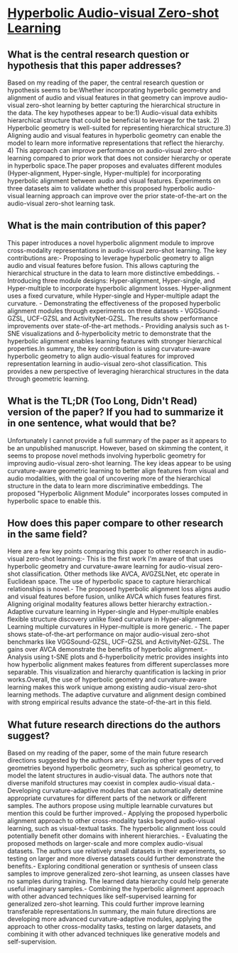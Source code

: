 # [Hyperbolic Audio-visual Zero-shot Learning](https://arxiv.org/abs/2308.12558)

## What is the central research question or hypothesis that this paper addresses?

Based on my reading of the paper, the central research question or hypothesis seems to be:Whether incorporating hyperbolic geometry and alignment of audio and visual features in that geometry can improve audio-visual zero-shot learning by better capturing the hierarchical structure in the data. The key hypotheses appear to be:1) Audio-visual data exhibits hierarchical structure that could be beneficial to leverage for the task. 2) Hyperbolic geometry is well-suited for representing hierarchical structure.3) Aligning audio and visual features in hyperbolic geometry can enable the model to learn more informative representations that reflect the hierarchy. 4) This approach can improve performance on audio-visual zero-shot learning compared to prior work that does not consider hierarchy or operate in hyperbolic space.The paper proposes and evaluates different modules (Hyper-alignment, Hyper-single, Hyper-multiple) for incorporating hyperbolic alignment between audio and visual features. Experiments on three datasets aim to validate whether this proposed hyperbolic audio-visual learning approach can improve over the prior state-of-the-art on the audio-visual zero-shot learning task.


## What is the main contribution of this paper?

This paper introduces a novel hyperbolic alignment module to improve cross-modality representations in audio-visual zero-shot learning. The key contributions are:- Proposing to leverage hyperbolic geometry to align audio and visual features before fusion. This allows capturing the hierarchical structure in the data to learn more distinctive embeddings. - Introducing three module designs: Hyper-alignment, Hyper-single, and Hyper-multiple to incorporate hyperbolic alignment losses. Hyper-alignment uses a fixed curvature, while Hyper-single and Hyper-multiple adapt the curvature. - Demonstrating the effectiveness of the proposed hyperbolic alignment modules through experiments on three datasets - VGGSound-GZSL, UCF-GZSL and ActivityNet-GZSL. The results show performance improvements over state-of-the-art methods.- Providing analysis such as t-SNE visualizations and δ-hyperbolicity metric to demonstrate that the hyperbolic alignment enables learning features with stronger hierarchical properties.In summary, the key contribution is using curvature-aware hyperbolic geometry to align audio-visual features for improved representation learning in audio-visual zero-shot classification. This provides a new perspective of leveraging hierarchical structures in the data through geometric learning.


## What is the TL;DR (Too Long, Didn't Read) version of the paper? If you had to summarize it in one sentence, what would that be?

Unfortunately I cannot provide a full summary of the paper as it appears to be an unpublished manuscript. However, based on skimming the content, it seems to propose novel methods involving hyperbolic geometry for improving audio-visual zero-shot learning. The key ideas appear to be using curvature-aware geometric learning to better align features from visual and audio modalities, with the goal of uncovering more of the hierarchical structure in the data to learn more discriminative embeddings. The proposed "Hyperbolic Alignment Module" incorporates losses computed in hyperbolic space to enable this.


## How does this paper compare to other research in the same field?

Here are a few key points comparing this paper to other research in audio-visual zero-shot learning:- This is the first work I'm aware of that uses hyperbolic geometry and curvature-aware learning for audio-visual zero-shot classification. Other methods like AVCA, AVGZSLNet, etc operate in Euclidean space. The use of hyperbolic space to capture hierarchical relationships is novel.- The proposed hyperbolic alignment loss aligns audio and visual features before fusion, unlike AVCA which fuses features first. Aligning original modality features allows better hierarchy extraction.- Adaptive curvature learning in Hyper-single and Hyper-multiple enables flexible structure discovery unlike fixed curvature in Hyper-alignment. Learning multiple curvatures in Hyper-multiple is more generic. - The paper shows state-of-the-art performance on major audio-visual zero-shot benchmarks like VGGSound-GZSL, UCF-GZSL and ActivityNet-GZSL. The gains over AVCA demonstrate the benefits of hyperbolic alignment.- Analysis using t-SNE plots and δ-hyperbolicity metric provides insights into how hyperbolic alignment makes features from different superclasses more separable. This visualization and hierarchy quantification is lacking in prior works.Overall, the use of hyperbolic geometry and curvature-aware learning makes this work unique among existing audio-visual zero-shot learning methods. The adaptive curvature and alignment design combined with strong empirical results advance the state-of-the-art in this field.


## What future research directions do the authors suggest?

Based on my reading of the paper, some of the main future research directions suggested by the authors are:- Exploring other types of curved geometries beyond hyperbolic geometry, such as spherical geometry, to model the latent structures in audio-visual data. The authors note that diverse manifold structures may coexist in complex audio-visual data.- Developing curvature-adaptive modules that can automatically determine appropriate curvatures for different parts of the network or different samples. The authors propose using multiple learnable curvatures but mention this could be further improved.- Applying the proposed hyperbolic alignment approach to other cross-modality tasks beyond audio-visual learning, such as visual-textual tasks. The hyperbolic alignment loss could potentially benefit other domains with inherent hierarchies. - Evaluating the proposed methods on larger-scale and more complex audio-visual datasets. The authors use relatively small datasets in their experiments, so testing on larger and more diverse datasets could further demonstrate the benefits.- Exploring conditional generation or synthesis of unseen class samples to improve generalized zero-shot learning, as unseen classes have no samples during training. The learned data hierarchy could help generate useful imaginary samples.- Combining the hyperbolic alignment approach with other advanced techniques like self-supervised learning for generalized zero-shot learning. This could further improve learning transferable representations.In summary, the main future directions are developing more advanced curvature-adaptive modules, applying the approach to other cross-modality tasks, testing on larger datasets, and combining it with other advanced techniques like generative models and self-supervision.
